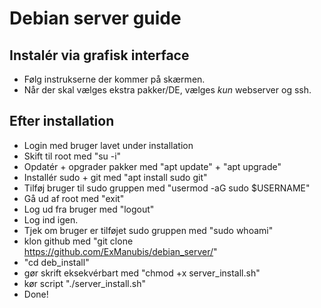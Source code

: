 # Debian server guide

## Instalér via grafisk interface

- Følg instrukserne der kommer på skærmen. 
- Når der skal vælges ekstra pakker/DE, vælges *kun* webserver og ssh.

## Efter installation

- Login med bruger lavet under installation
- Skift til root med "su -i"
- Opdatér + opgrader pakker med "apt update" + "apt upgrade"
- Installér sudo + git med "apt install sudo git"
- Tilføj bruger til sudo gruppen med "usermod -aG sudo $USERNAME"
- Gå ud af root med "exit"
- Log ud fra bruger med "logout"
- Log ind igen.
- Tjek om bruger er tilføjet sudo gruppen med "sudo whoami"
- klon github med "git clone https://github.com/ExManubis/debian_server/"
- "cd deb_install" 
- gør skrift eksekvérbart med "chmod +x server_install.sh"
- kør script "./server_install.sh"
- Done!
